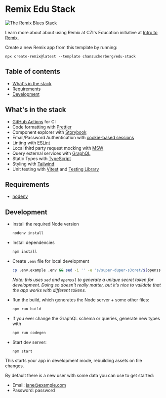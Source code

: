 # Remix Edu Stack

![The Remix Blues Stack](https://repository-images.githubusercontent.com/461012689/37d5bd8b-fa9c-4ab0-893c-f0a199d5012d)

Learn more about about using Remix at CZI's Education initiative at [Intro to Remix](https://czi.atlassian.net/wiki/x/EYCOnQ).

Create a new Remix app from this template by running:

```
npx create-remix@latest --template chanzuckerberg/edu-stack
```

## Table of contents

- [What's in the stack](#what-s-in-the-stack)
- [Requirements](#requirements)
- [Development](#development)

## What's in the stack

- [GitHub Actions](https://github.com/features/actions) for CI
- Code formatting with [Prettier](https://prettier.io)
- Component explorer with [Storybook](https://storybook.js.org/)
- Email/Password Authentication with [cookie-based sessions](https://remix.run/docs/en/v1/api/remix#createcookiesessionstorage)
- Linting with [ESLint](https://eslint.org)
- Local third party request mocking with [MSW](https://mswjs.io)
- Query external services with [GraphQL](https://graphql.org/)
- Static Types with [TypeScript](https://typescriptlang.org)
- Styling with [Tailwind](https://tailwindcss.com/)
- Unit testing with [Vitest](https://vitest.dev) and [Testing Library](https://testing-library.com)

## Requirements

- [nodenv](https://github.com/nodenv/nodenv)

## Development

- Install the required Node version

  ```sh
  nodenv install
  ```

- Install dependencies

  ```sh
  npm install
  ```

- Create `.env` file for local development

  ```sh
  cp .env.example .env && sed -i '' -e "s/super-duper-s3cret/$(openssl rand -base64 16)/" .env
  ```

  *Note: this uses `sed` and `openssl` to generate a unique secret token for development. Doing so doesn't really matter, but it's nice to validate that the app works with different tokens.*

- Run the build, which generates the Node server + some other files:

  ```sh
  npm run build
  ```

- If you ever change the GraphQL schema or queries, generate new types with

  ```sh
  npm run codegen
  ```

- Start dev server:

  ```sh
  npm start
  ```

This starts your app in development mode, rebuilding assets on file changes.

By default there is a new user with some data you can use to get started:

- Email: jane@example.com
- Password: password
